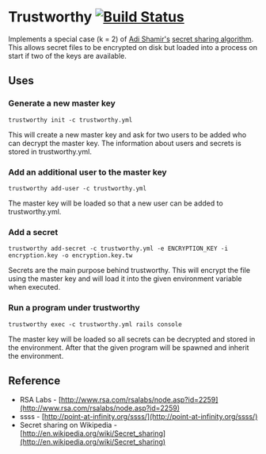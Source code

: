 # Trustworthy [![Build Status](https://secure.travis-ci.org/jtdowney/trustworthy.png?branch=master)](http://travis-ci.org/jtdowney/trustworthy)

Implements a special case (k = 2) of [Adi Shamir's](http://en.wikipedia.org/wiki/Adi_Shamir) [secret sharing algorithm](http://en.wikipedia.org/wiki/Shamir%27s_Secret_Sharing). This allows secret files to be encrypted on disk but loaded into a process on start if two of the keys are available.

## Uses

### Generate a new master key

    trustworthy init -c trustworthy.yml

This will create a new master key and ask for two users to be added who can decrypt the master key. The information about users and secrets is stored in trustworthy.yml.

### Add an additional user to the master key

    trustworthy add-user -c trustworthy.yml

The master key will be loaded so that a new user can be added to trustworthy.yml.

### Add a secret

    trustworthy add-secret -c trustworthy.yml -e ENCRYPTION_KEY -i encryption.key -o encryption.key.tw

Secrets are the main purpose behind trustworthy. This will encrypt the file using the master key and will load it into the given environment variable when executed.

### Run a program under trustworthy

    trustworthy exec -c trustworthy.yml rails console

The master key will be loaded so all secrets can be decrypted and stored in the environment. After that the given program will be spawned and inherit the environment.

## Reference

* RSA Labs - [http://www.rsa.com/rsalabs/node.asp?id=2259](http://www.rsa.com/rsalabs/node.asp?id=2259)
* ssss - [http://point-at-infinity.org/ssss/](http://point-at-infinity.org/ssss/)
* Secret sharing on Wikipedia - [http://en.wikipedia.org/wiki/Secret_sharing](http://en.wikipedia.org/wiki/Secret_sharing)
